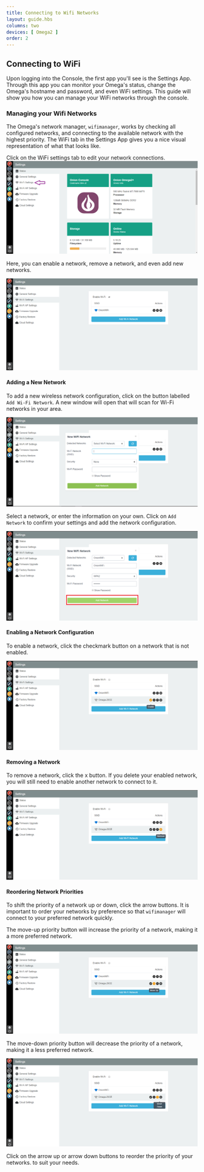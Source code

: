 ```yaml
---
title: Connecting to Wifi Networks
layout: guide.hbs
columns: two
devices: [ Omega2 ]
order: 2
---
```



## Connecting to WiFi

Upon logging into the Console, the first app you'll see is the Settings App. Through this app you can monitor your Omega's status, change the Omega's hostname and password, and even WiFi settings. This guide will show you how you can manage your WiFi networks through the console.

### Managing your Wifi Networks

<!-- // explanation of how wifimanager works (can have many configured networks, and it will connect to the available ) -->

The Omega's network manager, `wifimanager`, works by checking all configured networks, and connecting to the available network with the highest priority. The WiFi tab in the Settings App gives you a nice visual representation of what that looks like.


Click on the WiFi settings tab to edit your network connections.
![settings-page](../img/connecting-to-wifi-1.png)

Here, you can enable a network, remove a network, and even add new networks.

![wifi-settings-page](../img/connecting-to-wifi-2.png)



#### Adding a New Network

To add a new wireless network configuration, click on the button labelled `Add Wi-Fi Network`. A new window will open that will scan for Wi-Fi networks in your area.

![wifi-modal](../img/connecting-to-wifi-3.png)

Select a network, or enter the information on your own. Click on `Add Network` to confirm your settings and add the network configuration.

![wifi-modal-with-settings](../img/connecting-to-wifi-4.png)



#### Enabling a Network Configuration

To enable a network, click the checkmark button on a network that is not enabled.

![wifi-enable-button](../img/connecting-to-wifi-5.png)



#### Removing a Network

To remove a network, click the x button. If you delete your enabled network, you will still need to enable another network to connect to it.

![wifi-remove-button](../img/connecting-to-wifi-6.png)


#### Reordering Network Priorities

To shift the priority of a network up or down, click the arrow buttons. It is important to order your networks by preference so that `wifimanager` will connect to your preferred network quickly.

The move-up priority button will increase the priority of a network, making it a more preferred network.

![wifi-move-up](../img/connecting-to-wifi-7.png)

The move-down priority button will decrease the priority of a network, making it a less preferred network.

![wifi-move-down](../img/connecting-to-wifi-8.png)


Click on the arrow up or arrow down buttons to reorder the priority of your networks. to suit your needs.
